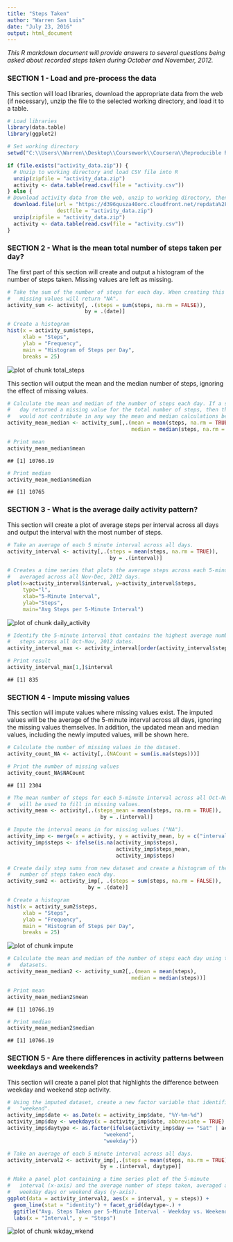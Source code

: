 ```yaml
---
title: "Steps Taken"
author: "Warren San Luis"
date: "July 23, 2016"
output: html_document
---
```




*This R markdown document will provide answers to several questions being asked about recorded steps taken during October and November, 2012.*

### SECTION 1 - Load and pre-process the data

This section will load libraries, download the appropriate data from the web (if necessary), unzip the file to the selected working directory, and load it to a table.

```r
# Load libraries
library(data.table)
library(ggplot2)

# Set working directory
setwd("C:\\Users\\Warren\\Desktop\\Coursework\\Coursera\\Reproducible Research\\Week 2 Assignment\\")

if (file.exists("activity_data.zip")) {
  # Unzip to working directory and load CSV file into R
  unzip(zipfile = "activity_data.zip")
  activity <- data.table(read.csv(file = "activity.csv"))
} else {
# Download activity data from the web, unzip to working directory, then load into R
  download.file(url = "https://d396qusza40orc.cloudfront.net/repdata%2Fdata%2Factivity.zip",
                destfile = "activity_data.zip")
  unzip(zipfile = "activity_data.zip")
  activity <- data.table(read.csv(file = "activity.csv"))
}
```

### SECTION 2 - What is the mean total number of steps taken per day?

The first part of this section will create and output a histogram of the
number of steps taken.  Missing values are left as missing.

```r
# Take the sum of the number of steps for each day. When creating this calculation
#   missing values will return "NA".
activity_sum <- activity[, .(steps = sum(steps, na.rm = FALSE)),
                         by = .(date)]

# Create a histogram
hist(x = activity_sum$steps,
     xlab = "Steps",
     ylab = "Frequency",
     main = "Histogram of Steps per Day",
     breaks = 25)
```

![plot of chunk total_steps](figure/total_steps-1.png)

This section will output the mean and the median number of steps, ignoring
the effect of missing values.

```r
# Calculate the mean and median of the number of steps each day. If a specific
#   day returned a missing value for the total number of steps, then that date
#   would not contribute in any way the mean and median calculations below.
activity_mean_median <- activity_sum[,.(mean = mean(steps, na.rm = TRUE),
                                        median = median(steps, na.rm = TRUE))]

# Print mean
activity_mean_median$mean
```

```
## [1] 10766.19
```

```r
# Print median
activity_mean_median$median
```

```
## [1] 10765
```
### SECTION 3 - What is the average daily activity pattern?

This section will create a plot of average steps per interval across all
days and output the interval with the most number of steps.

```r
# Take an average of each 5 minute interval across all days.
activity_interval <- activity[,.(steps = mean(steps, na.rm = TRUE)),
                                 by = .(interval)]

# Creates a time series that plots the average steps across each 5-minute interval
#   averaged across all Nov-Dec, 2012 days.
plot(x=activity_interval$interval, y=activity_interval$steps,
     type="l",
     xlab="5-Minute Interval",
     ylab="Steps",
     main="Avg Steps per 5-Minute Interval")
```

![plot of chunk daily_activity](figure/daily_activity-1.png)

```r
# Identify the 5-minute interval that contains the highest average number of
#   steps across all Oct-Nov, 2012 dates.
activity_interval_max <- activity_interval[order(activity_interval$steps, decreasing = TRUE),]

# Print result
activity_interval_max[1,]$interval
```

```
## [1] 835
```

### SECTION 4 - Impute missing values

This section will impute values where missing values exist.  The imputed values
will be the average of the 5-minute interval across all days, ignoring
the missing values themselves.  In addition, the updated mean and median values,
including the newly imputed values, will be shown here.

```r
# Calculate the number of missing values in the dataset.
activity_count_NA <- activity[,.(NACount = sum(is.na(steps)))]

# Print the number of missing values
activity_count_NA$NACount
```

```
## [1] 2304
```

```r
# The mean number of steps for each 5-minute interval across all Oct-Nov, 2012 days
#   will be used to fill in missing values.
activity_mean <- activity[,.(steps_mean = mean(steps, na.rm = TRUE)),
                              by = .(interval)]

# Impute the interval means in for missing values ("NA").
activity_imp <- merge(x = activity, y = activity_mean, by = c("interval"))
activity_imp$steps <- ifelse(is.na(activity_imp$steps),
                                   activity_imp$steps_mean,
                                   activity_imp$steps)

# Create daily step sums from new dataset and create a histogram of the total
#   number of steps taken each day.
activity_sum2 <- activity_imp[, .(steps = sum(steps, na.rm = FALSE)),
                          by = .(date)]

# Create a histogram
hist(x = activity_sum2$steps,
     xlab = "Steps",
     ylab = "Frequency",
     main = "Histogram of Steps per Day",
     breaks = 25)
```

![plot of chunk impute](figure/impute-1.png)

```r
# Calculate the mean and median of the number of steps each day using the new
#   datasets.
activity_mean_median2 <- activity_sum2[,.(mean = mean(steps),
                                        median = median(steps))]

# Print mean
activity_mean_median2$mean
```

```
## [1] 10766.19
```

```r
# Print median
activity_mean_median2$median
```

```
## [1] 10766.19
```

### SECTION 5 - Are there differences in activity patterns between weekdays and weekends?

This section will create a panel plot that highlights the difference between
weekday and weekend step activity.

```r
# Using the imputed dataset, create a new factor variable that identifies "weekday" and
#   "weekend".
activity_imp$date <- as.Date(x = activity_imp$date, "%Y-%m-%d")
activity_imp$day <- weekdays(x = activity_imp$date, abbreviate = TRUE)
activity_imp$daytype <- as.factor(ifelse(activity_imp$day == "Sat" | activity_imp$day == "Sun",
                               "weekend",
                               "weekday"))

# Take an average of each 5 minute interval across all days.
activity_interval2 <- activity_imp[,.(steps = mean(steps, na.rm = TRUE)),
                              by = .(interval, daytype)]

# Make a panel plot containing a time series plot of the 5-minute
#   interval (x-axis) and the average number of steps taken, averaged across all
#   weekday days or weekend days (y-axis).
ggplot(data = activity_interval2, aes(x = interval, y = steps)) +
  geom_line(stat = "identity") + facet_grid(daytype~.) +
  ggtitle("Avg. Steps Taken per 5-Minute Interval - Weekday vs. Weekend") +
  labs(x = "Interval", y = "Steps")
```

![plot of chunk wkday_wkend](figure/wkday_wkend-1.png)
